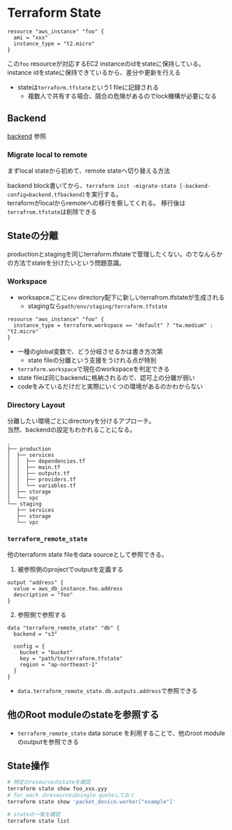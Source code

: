# Terraform State

```hcl
resource "aws_instance" "foo" {
  ami = "xxx"
  instance_type = "t2.micro"
}
```

この`foo` resourceが対応するEC2 instanceのidをstateに保持している。  
instance idをstateに保持できているから、差分や更新を行える

* stateは`terraform.tfstate`という1 fileに記録される
  * 複数人で共有する場合、競合の危険があるのでlock機構が必要になる

## Backend

[backend](./backend.md) 参照

### Migrate local to remote

まずlocal stateから初めて、remote stateへ切り替える方法

backend block書いてから、`terraform init -migrate-state [-backend-config=backend.tfbackend]`を実行する。  
terraformがlocalからremoteへの移行を察してくれる。
移行後は`terrafrom.tfstate`は削除できる


## Stateの分離

productionとstagingを同じterraform.tfstateで管理したくない。のでなんらかの方法でstateを分けたいという問題意識。

### Workspace

* worksapceごとに`env` directory配下に新しいterrafrom.tfstateが生成される
  * stagingなら`path/env/staging/terraform.tfstate`


```hcl
resource "aws_instance" "foo" {
  instance_type = terraform.workspace == "default" ? "tw.medium" : "t2.micro"
}
```

* 一種のglobal変数で、どう分岐させるかは書き方次第
  * state fileの分離という支援をうけれる点が特別
* `terraform.workspace`で現在のworkspaceを判定できる
* state fileは同じbackendに格納されるので、認可上の分離が弱い
* codeをみているだけだと実際にいくつの環境があるのかわからない


### Directory Layout

分離したい環境ごとにdirectoryを分けるアプローチ。  
当然、backendの設定もわかれることになる。

```
.
├── production
│  ├── services
│  │  ├── dependencies.tf
│  │  ├── main.tf
│  │  ├── outputs.tf
│  │  ├── providers.tf
│  │  └── variables.tf
│  ├── storage
│  └── vpc
└── staging
   ├── services
   ├── storage
   └── vpc
```

### `terraform_remote_state`

他のterraform state fileをdata sourceとして参照できる。

1. 被参照側のprojectでoutputを定義する

```hcl
output "address" {
  value = aws_db_instance.foo.address
  description = "foo"
}
```

2. 参照側で参照する

```hcl
data "terraform_remote_state" "db" {
  backend = "s3"

  config = {
    bucket = "bucket"
    key = "path/to/terraform.tfstate"
    region = "ap-northeast-1"
  }
}
```

* `data.terraform_remote_state.db.outputs.address`で参照できる

## 他のRoot moduleのstateを参照する

* `terraform_remote_state` data soruce を利用することで、他のroot moduleのoutputを参照できる

## State操作

```sh
# 特定のresourceのstateを確認
terraform state show foo_xxx.yyy
# for_each のresourceはsingle quoteしておく
terraform state show 'packet_device.worker["example"]'

# stateの一覧を確認
terraform state list
```
